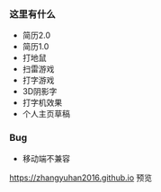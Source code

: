 ### 这里有什么

- 简历2.0
- 简历1.0
- 打地鼠
- 扫雷游戏
- 打字游戏
- 3D阴影字
- 打字机效果
- 个人主页草稿

### Bug
- 移动端不兼容

https://zhangyuhan2016.github.io 预览
